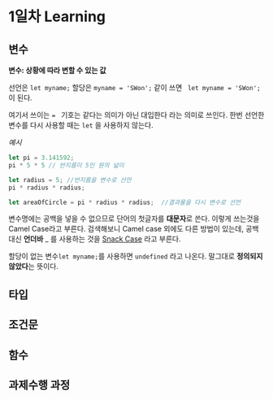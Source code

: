 # 1일차 Learning 
## 변수

**변수: 상황에 따라 변할 수 있는 값**

선언은 ``` let myname; ```
할당은 ``` myname = 'SWon'; ```
같이 쓰면 ``` let myname = 'SWon';``` 이 된다. 

여기서 쓰이는 ``` =  ``` 기호는 같다는 의미가 아닌 대입한다 라는 의미로 쓰인다. 
한번 선언한 변수를 다시 사용할 때는 ```let``` 을 사용하지 않는다. 

*예시* 
```js
let pi = 3.141592;
pi * 5 * 5 // 반지름이 5인 원의 넓이

let radius = 5; //반지름을 변수로 선언 
pi * radius * radius;

let areaOfCircle = pi * radius * radius;  //결과물을 다시 변수로 선언
```

변수명에는 공백을 넣을 수 없으므로 단어의 첫글자를 **대문자**로 쓴다. 이렇게 쓰는것을 Camel Case라고 부른다. 
검색해보니 Camel case 외에도 다른 방법이 있는데, 공백대신 **언더바** _ 를 사용하는 것을 [Snack Case](https://en.wikipedia.org/wiki/Snake_case/) 라고 부른다. 


할당이 없는 변수```let myname;```를 사용하면 ```undefined``` 라고 나온다. 말그대로 **정의되지 않았다**는 뜻이다.

## 타입



## 조건문
## 함수
## 과제수행 과정
